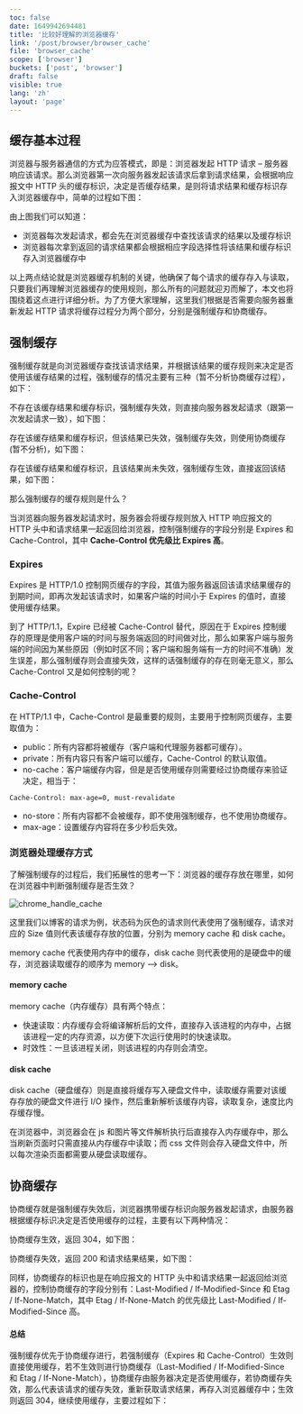 ```yaml
---
toc: false
date: 1649942694481
title: '比较好理解的浏览器缓存'
link: '/post/browser/browser_cache'
file: 'browser_cache'
scope: ['browser']
buckets: ['post', 'browser']
draft: false
visible: true
lang: 'zh'
layout: 'page'
---
```


<BookMark link="https://mp.weixin.qq.com/s/d2zeGhUptGUGJpB5xHQbOA" title="【第1250期】彻底理解浏览器的缓存机制" desc="浏览器的缓存机制也就是我们说的HTTP缓存机制，其机制是根据HTTP报文的缓存标识进行的。" refIcon="https://res.wx.qq.com/a/wx_fed/assets/res/NTI4MWU5.ico" author="@叶河英 | 前端早读课" />

## 缓存基本过程

浏览器与服务器通信的方式为应答模式，即是：浏览器发起 HTTP 请求 – 服务器响应该请求。那么浏览器第一次向服务器发起该请求后拿到请求结果，会根据响应报文中 HTTP 头的缓存标识，决定是否缓存结果，是则将请求结果和缓存标识存入浏览器缓存中，简单的过程如下图：

<CenterImg src="https://res.zrain.fun/images/2022/06/browser_cache_first_req-3212b9698ff882d8415f1499c6ae6ac6.png" alt="browser_cache_first_req" zoom="40%" source="https://app.diagrams.net/#R7Vpdb%2BMoFP01PG5lG38%2BxvnYaqQZzagj7faR2iRm1zGRTSbp%2FPoBjBMbu01axXFaOYoSuMDFcA8nHAiA0%2FX%2B7xxtkq80ximwjHgP4AxYlmkFFv8SlufS4gZuaVjlJFaVjoYH8hsro6GsWxLjolGRUZoysmkaI5plOGING8pzumtWW9K02esGrXDL8BChtG39h8QsKa2%2B5R3t95iskqpn0w3KkjWqKquRFAmK6a5mgnMApzmlrEyt91Ocismr5qVst3ih9PBgOc7YOQ0Km%2Bx%2FfPnxbZfeL%2F8rsi9Waj7%2Bpbz8QulWDRjMXRA6wF%2BAuQ8mHvB9MHdAEICJr8bBnqvJyek2i7HwbwAY7hLC8MMGRaJ0x%2BHAbQlbpzxn8uSSpOmUpjSXbWEU4yf%2FidsLltP%2Fca0EujCAsWhBM7ZAa5IK7HzFeU52mM8qzlXZA93msrOEMQ4Hy4ET%2FsEnQHyICsXditJVitGGFHcRXcuCqJBVF8vSM0%2FqvtWc4Jzh%2FYuTbR5CyLGP6RqznDszVIMDfhXsA5Xd1TCkTEkNPrayIYXa1cHxMbA8oWL7hjhbb4rz3APhFARQWCYzEFw28stlFPF%2BPmnkbXhbkYedkQ%2BmwJ%2BJ8PoTMDH7WeFYvj5rnF37tuJsj0x%2BFSa3vYED7Y5UPhCVDx56b%2BTyq3D54IH224HWo4mzeCL0Dc9lNMPN6DVDzWchf%2F5XZO6cKvuoasrMbF%2BvOXuucnvCas147rFWcmwkMlWbGBWJ7NgcHBI4bkk7DRB8QqsnOPGzylC%2BwuyUkGoDrAYgpwNAlS3HKWLkV%2FNxu1ClevhOCR%2FIAb%2Bm18QvNDVglsNUreoaUXN0EKvKkeVqjsp5aDmSID8M%2B%2F24Dy6K%2BwYWr7kIPgHu3TNxbw2Je1uDK9Thei7u7VMLqGfcV92NwB8c%2BN6ZwIdDAt9xNLw67wS%2Ba2iOjCsDv%2BMAUgd%2BkaCNSC5TvFcrIKwthihFRUGi19bDRxOsp4E8FPAsjShN%2F72M655w1Dfwuk5EPTCZivfcBqEP%2BBNxdSUsUlRxeR2YQmFzqR169z9%2Ffpdye8EzUoCbwLdkvUDIMR3EXJywJkRRSlaZwC%2BPrIy9kDAkQulEFaxJHIvmYY4L8hs9SVcCzhsxKXKanBA4M%2BFry2hR3p2YLVyrX4v6IqhMH1eyHc7bKvw4bclmdi0Eqy%2FNZnactPZOZTd%2FAHO7VKYzUEvNny2avBOO%2BqayF45%2BLUlc5flQ0HEQKCyhtPA6c1FNHB1ZwJ9K3jOA7ymG892Rz3rmM2g4TRCZHXxmXZXPnHFr9pH4TKchvpW%2FM2ovzeHZCqHt9rrs1nXfceZubCStfknLMTXS6jg3N42rklbHFUnvpHXzlyO3S1qcXRokZTW5xr0IhbWY8cqn2mbHdU6HdHxlO9beu5UXvbakQl9c%2BI1c1zPXaRs0CAffoJ1xWzJu0G6H63QasuFF2M12X6PQE530zHwV9rXNW2gISfk2wmsp0mMRp0CedkYK7P3MrUmBttFBgfZlKJBnj3%2BNLuF4%2FIM5nP8B" />

由上图我们可以知道：

- 浏览器每次发起请求，都会先在浏览器缓存中查找该请求的结果以及缓存标识
- 浏览器每次拿到返回的请求结果都会根据相应字段选择性将该结果和缓存标识存入浏览器缓存中

以上两点结论就是浏览器缓存机制的关键，他确保了每个请求的缓存存入与读取，只要我们再理解浏览器缓存的使用规则，那么所有的问题就迎刃而解了，本文也将围绕着这点进行详细分析。为了方便大家理解，这里我们根据是否需要向服务器重新发起 HTTP 请求将缓存过程分为两个部分，分别是强制缓存和协商缓存。

## 强制缓存

强制缓存就是向浏览器缓存查找该请求结果，并根据该结果的缓存规则来决定是否使用该缓存结果的过程，强制缓存的情况主要有三种（暂不分析协商缓存过程），如下：

不存在该缓存结果和缓存标识，强制缓存失效，则直接向服务器发起请求（跟第一次发起请求一致），如下图：

<CenterImg src="https://res.zrain.fun/images/2022/06/browser_cache_force_caching_disable-f87ce697c43a13dc647035f0971e1b14.png" alt="browser_cache_force_caching_disable" zoom="40%" source="https://app.diagrams.net/#R7Zpbb9sgFMc%2FDY%2BrbOPro53LKk3TpnXS1kdqk5jWNhEmTdpPP8A48a1pWjWXVYmq1BzgYDg%2F%2FvEhAXCUr78ytEi%2F0wRnwDKSNYBjYFmmFVjin7Q8VRbXDirDnJFEN9oabsgz1kZDW5ckwWWrIac042TRNsa0KHDMWzbEGF21m81o1h51gea4Z7iJUda3%2FiEJTyurb3lb%2BzUm87Qe2XT1%2FHJUN9YzKVOU0FXDBCcAjhilvLrK1yOcycWr16XqN32hdnNjDBd8nw7026%2Fi%2Fvnh17X%2F4%2B5h%2FXh%2Fa%2Bf3X7SXR5Qt9YTBxAWRA%2FwpmPgg9IDvg4kDggCEvp4Hf6oXh9FlkWDp3wAwWqWE45sFimXtSuAgbCnPM1EyxeWMZNmIZpSpvjBO8J1%2FJ%2BwlZ%2FQBN2qgCwOYyB604FOUk0yy8x0zRlZYrCpmuu6GLpkaLOVc4GA5MBRvYgHkm2xQXs0pnWcYLUh5FdNcVcSlajqdVZ7FZde3XhPMOF6%2FuNjmJoSCfUxzzJlwZugOG3419oEurhoMaVPawMfWNqSpnW8cbwMrLnRs3xBn601xnnggGoEASks4BsHHRn42i2MxzieNvA3PK%2FJwMPLBCPhjGV4%2FBKF5mB2O1euzxtm1zyvO9kXJj6Lk0D5xoJ2LlJ9Iyk8eevei5UfR8pMH2usHuhtNXCShzG9EqaAFbkevHWqxCuzpryxcOXXxVrdUhfG62XL8VJfWhDe6idJto2bbSRbqPgkqUzWweXIkcNJL7TpAiAWt7%2BCVj1WO2Bzz1xKpPmANgJwBgGobwxni5LF9u0NU6RF%2BUiImsuHX9Dr8mh0wq2nqXs0cseNok6xqR5bbcVStQ8%2BRgnwz7fdz738o9y0Wj7kJPgH3zp7cW6fk3u7gCru47su9%2FdoGOjD3wYX7M%2BHe3ZN7eEruHaeDq%2FNO7l2j48g4Lvf1NtsFfpmihbycZXitd0DU2AxxhsqSxLv2w%2F%2BWr74O8qnAszo6afrvFVzXuDIaL2u320NjOHQM7oFwJP8mNoh8IO5IpFrSojIskWsHpky3Rd4dede%2Ff%2F9UufdUFFQ2bgLfUu0CmZt1kRaZCm8DizIyLyTNIs6KBJnPkBhloa7ISZLI7hHDJXlGd8qVhHshF0UtkxMBZyx9LTktqy9SzB7l%2BrOjuSVq0%2F%2Bbv20O32p%2BnH7%2BZg5tC%2BtQCZw5cOB%2BcGE7%2B9OY8xW23XrUS%2FT3zqc6etlzdGhhGz79jywlY9XRUTBwRigtkbKINhPZTJ4qWcAfKRU0gO9pvfPdi7odWN2g4bQhMgfUzTqqug182XB5bDtfdevKkHjMH1K7N2cP3i7RPHouMfTFyJ5PahcJO6yEOWZHwrwBCTM%2BRsJEcfujmgqu7U%2BT4OQf" />

存在该缓存结果和缓存标识，但该结果已失效，强制缓存失效，则使用协商缓存(暂不分析)，如下图：

<CenterImg src="https://res.zrain.fun/images/2022/06/browser_cache_force_caching_disable_part_2-a1bdf16adf72c8ecb6444156dc58e2d8.png" alt="browser_cache_force_caching_disable_part_2" zoom="40%" source="https://app.diagrams.net/#R7Zpbb5swFMc%2FjR9XAQYCj5DLKk3TpnXS1kcHnOAWcGScJu2nn21Mwq1JWjWXVclDYh%2FsY%2Bzz8z8cJwAOs%2FVXhhbJdxrjFFhGvAZwBCzLtHxLfEjLc2lxbb80zBmJdaOt4Y68YG00tHVJYlw0GnJKU04WTWNE8xxHvGFDjNFVs9mMps1RF2iOO4a7CKVd6x8S86S0etZga7%2FFZJ5UI5uunl%2BGqsZ6JkWCYrqqmeAYwCGjlJelbD3EqVy8al3KfpNXrm5ujOGcH9KBfvuVP7w8%2Frr1fkwf108P93b28EV7eULpUk8YjF0QOsCbgLEHggHwPDB2gO%2BDwNPz4M%2FV4jC6zGMs%2FRsAhquEcHy3QJG8uhI4CFvCs1TUTFGckTQd0pQy1RdGMZ56U2EvOKOPuHYFutCHsexBcz5BGUklO98xY2SFxapipq%2Fd0SVTgyWcCxwsBwbiTSyAfJMNips5pfMUowUpbiKaqQtRoZpOZqVnUWz71muCGcfrVxfb3IRQsI9phjkTzgzdYcOvxt7X1VWNIW1KavjY2oY0tfON421gRUHH9g1xtt4U5%2FEAhEPgQ2kJRsD%2F2MjPZlEkxvmkkbfhZUUe9kbeHwJvJMPrBSAwj7PDsXp91ji79mXF2b4q%2BUmUHNpnDrRzlfIzSfnZQ%2B9etfwkWn72QA%2B6gW5HE%2BdxIPMbUctpjpvRa4ZarAJ7%2FisrN05VvdctVWW0rrccPVe1NeG1bqJ2X7uy7SQrVZ8YFYka2Dw7EjjupHYtIMSCVnew52uVIzbHfF8i1QWsBpDTA1BlYzhFnDw1b7ePKj3CT0rERDb8moMWv2YLzHKaulc9R2w52iSr2pHlthyV69BxpCDfTPv93Hsfyn2DxVNugk%2FAvXMg99Y5ubdbuMI2rodyb%2B%2FbQEfm3r9yfyHcuwdyD8%2FJveO0cHXeyb1rtBwZp%2BW%2B2ma7wC8StJDFWYrXegeEtc0QpagoSLRrP%2Fxv%2Bep%2BkM8FntXSSdN7r%2BC6xo1Re1m73R4bw75jcJVQ%2B6bMqUVyHQ5uf%2F%2F%2BqRLsiaiolNsEXtnOlwlYm1uRjvAmlSgl81wiK4Kpwi2TFhKhNNAXMhLHsnvIcEFe0FS5kgQv5MzVWjghcEbS15LTovy1xOygrL8g6txXpv83SYOtgxjT6SZpptnDvnWsLM3sOVU%2Funpd%2FJHL5arXbtGx3vsl2hbFjqNjq1ffEX912idPg4b9B4HSEiqLC%2FyxbCYbW8AbSktgAG%2Bg9c5zwdgG4UgVpBaCsBzCliIouzvy0NFyU6l4UyZKc1nSIhoESkSFmtpqiFAO13M%2FnUGvknrks22%2FRa7ZI6mDng0JjyapPT9jXB8IL1dS29onEog%2BiX1zXjLYpdQnz1L6f3IRmycMlB4KvXK1agWOfmD0bPWMGMhmB2ndK%2BK5%2Fwn0qpLHVUnHcJoq6faopPUxKimq238Elfxu%2F1cFx%2F8A" />

存在该缓存结果和缓存标识，且该结果尚未失效，强制缓存生效，直接返回该结果，如下图：

<!-- ![img](https://res.zrain.fun/images/2022/03/162db6359acd19d3-tplv-t2oaga2asx-watermark-7bdc469e3befed1535fe386954049309.webp) -->
<CenterImg src="https://res.zrain.fun/images/2022/06/browser_cache_force_caching_disable_part_3-a675f644a319bb233c3fc6db6c7530d0.png" alt="browser_cache_force_caching_disable_part_3" zoom="40%" source="https://app.diagrams.net/#R7Vnfb5swEP5r%2FLgqYCDwCAlZpWnatE7a%2BuiAA24NjozTpP3rZxuT8GtNOzVNO7UPqe%2Fz%2BYzvvrucCYCzYveZo3X%2BlaWYAnuS7gCcA9u27MCW%2FxRyXyOeE9RAxklqlA7AFXnABpwYdENSXHUUBWNUkHUXTFhZ4kR0MMQ523bVVox2d12jDA%2BAqwTRIfqLpCKvUd%2BeHvBLTLK82dnyzPkK1Cibk1Q5Stm2BcEYwBlnTNSjYjfDVDmv8Uu9bvGX2f2DcVyKpyxgX36UNw%2B3Py79b8vb3d3NtVPcfDJW7hDdmAOD2AORC%2FwFiH0QToHvg9gFQQBC35xD3DfO4WxTpljZnwAYbXMi8NUaJWp2K%2BkgsVwUVEqWHK4IpTNGGddrYZLipb%2BUeCU4u8WtGejBAKZqBSvFAhWEKu58xZyTLZZexdzMXbEN15vlQkg62C4M5Yd0gPpQCtVFxlhGMVqT6iJhhZ5IKq26WNWW5bBv2%2FgEc4F3f3W2tQ%2Bh5D5mBRZcGpuYBXv%2BGtoHRty2OGSgvEUfx2DIsDbbGz4EVg5MbJ8RZ%2FtZcY6nIJqBACoknIPgZSO%2FWiWJ3Oc%2FjbwD31bknY8Mf5UMP3ug3Y8UP1OKnz3002Ho%2B9HEZRqqdkhKJStxN3rdUEsv8PvfSrhwG%2FHaaGphvmtrzu8baUdEa5mUrlszh0VKaNakqMr1xtbZKYHTQSfYI4R0aPMER6qtQDzD4ljfNSRYi0DuCIEajGOKBLnrPu4Yq8wO3xmRB9nz15p2%2BQutHjHrY5pV7ZayZ2jf2zaJ4PUM1X4YGNIk3x%2F733nvvyjvO1x8zST4D3jvPpH39jl57%2FToCvt0fSrvnWMJdGLeN9s9Rnx53Vyr4YrincmAqJUMCUVVRZLH8uG9tXPHiXwu4tk9vlj%2BvxLPm1xMWn%2F242ZPTcOxtwe63wws1XLK3jOaXv78%2BV33nwsp6I7UAn6tFwB%2FPuCtbMtEl5WIkqxUlJXB1OFWzRtJEA3NREHSVC2POK7IA1pqU4rBa3Vy7Qs3Au5c2doIVtUvmawBlc0XRJv3DfR%2Bm1XYu6dY7rBZtawR7tun6latkZcRJ69eb%2F5G8nar1%2BNFZ7%2FLs5vHXlEcGDp19YKj1au%2BDKt78mz8nqyQSCMeCGKlppRt4M8UEk6APzX1zvdA7IDIB4GjlaXBUNtxVBFUiKvu5LZHVcVbcjnK1EhtEUQg0qv8GISurqYLbcdVU3Lf4xf4j0r6wm98gh5hrZFKOh3JQ%2Fj8SirFwy8DNeMPv6%2FA%2BA8%3D" />

那么强制缓存的缓存规则是什么？

当浏览器向服务器发起请求时，服务器会将缓存规则放入 HTTP 响应报文的 HTTP 头中和请求结果一起返回给浏览器，控制强制缓存的字段分别是 Expires 和 Cache-Control，其中 **Cache-Control 优先级比 Expires 高**。

### Expires

Expires 是 HTTP/1.0 控制网页缓存的字段，其值为服务器返回该请求结果缓存的到期时间，即再次发起该请求时，如果客户端的时间小于 Expires 的值时，直接使用缓存结果。

到了 HTTP/1.1，Expire 已经被 Cache-Control 替代，原因在于 Expires 控制缓存的原理是使用客户端的时间与服务端返回的时间做对比，那么如果客户端与服务端的时间因为某些原因（例如时区不同；客户端和服务端有一方的时间不准确）发生误差，那么强制缓存则会直接失效，这样的话强制缓存的存在则毫无意义，那么 Cache-Control 又是如何控制的呢？

### Cache-Control

在 HTTP/1.1 中，Cache-Control 是最重要的规则，主要用于控制网页缓存，主要取值为：

- public：所有内容都将被缓存（客户端和代理服务器都可缓存）。
- private：所有内容只有客户端可以缓存，Cache-Control 的默认取值。
- no-cache：客户端缓存内容，但是是否使用缓存则需要经过协商缓存来验证决定，相当于：

```txt
Cache-Control: max-age=0, must-revalidate
```

- no-store：所有内容都不会被缓存，即不使用强制缓存，也不使用协商缓存。
- max-age：设置缓存内容将在多少秒后失效。

### 浏览器处理缓存方式

了解强制缓存的过程后，我们拓展性的思考一下：浏览器的缓存存放在哪里，如何在浏览器中判断强制缓存是否生效？

![chrome_handle_cache](https://res.zrain.fun/images/2022/06/chrome_handle_cache-fcabce753075c788d4b4978b40c35d45.png)

这里我们以博客的请求为例，状态码为灰色的请求则代表使用了强制缓存，请求对应的 Size 值则代表该缓存存放的位置，分别为 memory cache 和 disk cache。

memory cache 代表使用内存中的缓存，disk cache 则代表使用的是硬盘中的缓存，浏览器读取缓存的顺序为 memory –> disk。

#### memory cache

memory cache（内存缓存）具有两个特点：

- 快速读取：内存缓存会将编译解析后的文件，直接存入该进程的内存中，占据该进程一定的内存资源，以方便下次运行使用时的快速读取。
- 时效性：一旦该进程关闭，则该进程的内存则会清空。

#### disk cache

disk cache（硬盘缓存）则是直接将缓存写入硬盘文件中，读取缓存需要对该缓存存放的硬盘文件进行 I/O 操作，然后重新解析该缓存内容，读取复杂，速度比内存缓存慢。

在浏览器中，浏览器会在 js 和图片等文件解析执行后直接存入内存缓存中，那么当刷新页面时只需直接从内存缓存中读取；而 css 文件则会存入硬盘文件中，所以每次渲染页面都需要从硬盘读取缓存。

## 协商缓存

协商缓存就是强制缓存失效后，浏览器携带缓存标识向服务器发起请求，由服务器根据缓存标识决定是否使用缓存的过程，主要有以下两种情况：

协商缓存生效，返回 304，如下图：

<CenterImg src="https://res.zrain.fun/images/2022/06/browser_cache_negotiation_caching_enable_part_1-eee330e15c5a9d17dc7adae6f3bc9c2e.png" alt="browser_cache_negotiation_caching_enable_part_1" zoom="40%" source="https://app.diagrams.net/#R7Ztdc5s4FIZ%2FjS6bAcTnJdh4M5ltp910p%2BtLAjLQxcgLSu3k168khA2CxDRjbCdDLhLpSDoyOq%2Be6IgEwNl690cRbJLPOEIZ0JRoB%2BAcaJqqORr9wSxPlcV0zMoQF2kkOh0M9%2BkzEkZFWB%2FTCJWtjgTjjKSbtjHEeY5C0rIFRYG37W4rnLVn3QQx6hjuwyDrWn%2BkEUkqq61ZB%2FstSuOknlk1naplHdSdxZOUSRDhbcMEfQBnBcakKq13M5SxxavXpRq3eKF1%2F8EKlJMhA0o93X27%2B%2FZlm92ufpb5nZapy0%2FCy68gexQPDHwTeAawF8C3gWsB2wa%2BARwHuLZ4DvJUL06BH%2FMIMf8KgN42SQm63wQha91SOVBbQtYZram0uEqzbIYzXPCxMIzQg%2F1A7SUp8L%2Bo0QJN6MCIjcA5WQTrNGPa%2BYyKIt0iuqqoEG33%2BLHgkyWEUDloBnTpN7oA7BvrUN7EGMcZCjZpeRPiNW8IS951sao806LsW6wJKgjavbjY6j6EVPsIrxEpqDNFDNjrV8jeEdVtQ0PClDTkowtbIFQb7x0fAksLIra%2FEWftt%2BLsW8CbAQcyizsHzmkjv1qFIZ3ng0Zeh9cVedgbeWcG7DkLr%2B0CVx1nhyP%2B9VHjbOrXFWd9IvlZSG7oxmUDbU4ovxDKLx56a2L5WVh%2B8UDb3UDL0UR55LL8htZynKN29NqhpqtQPP3DKjdGXV2Knrwy3zV7zp%2Fq2i4ljWG0tmy0HAaxSj0mCsqET6xeXBIo6qR2kiDogtaf4MivVRIUMSLHEqmuwBoCMnoEVNsKlAUk%2FdX%2BuH2qEjN8xSl9kL1%2BVautX6hKwqweU4xq5oiSo32yKhxppuSoWoeOIy7y%2FWO%2FXffOSXXf0uI5N8EH0L05UPfaJXWvS3KFslyH6l4%2FtoFG1n093ST8iwvfGih8eEnhG4akV%2BONwjcVyZFyZuH3XEDKwi%2BTYMOKqwztxA7wGpshzIKyTMPX9sN7S1iPC%2FlSwtMkUKr2W4lrHnE0tvD6bkR5Du2oLI2m%2BbRn3X7%2F%2FpXn1Ata4Vm2Cuyqn8NyLlmpNAMhbR0GWRrnTKQ0fDzALE9JwyBzRcM6jSI23CtQmT4HD9wV0%2ByGPTlfC8MDxpz5eiS4rF6QqB3xil8JTaXXpvebl0Hp7kWtVdwQu6r2qF0bKzFTe65TR%2BfV1d%2ByXC%2BvZMx0UvbBmZF1xNHYvOq7362v9NiVz6z%2Fto9ZPG4xgeOzbqyzBuwZs7gKsC1BONsEvg68OS8w%2BgGvmkJn2GPDDXazqJkZY9xDQUsxKwlsui7HJuWnzqfw2HQ9n6cz6QTRkS%2BwHUm5Sg9ErZ4tCEeDqDEd%2Bt4TRGX20SThRml8SQ4H5x5dt%2BdFav%2BbFLpdPJcTkBLKFJxyDXEotHV%2BDnRZt0F0ewGXx0%2BZExfH5aIhHS73d51NLmpn5WLP%2B53RuXj1b3aul4sUYC0Oam2cmSehZAe%2BZ76SV7vvoqCi93HtFVBSqlqMjKzgAY83ObRV6eh7otyJKacZbfloXco5Z4XcgHc80%2BHveiAn80eHJ8Gabr7GziOTjIy8eou0DoY2sH1%2BPquOb%2BagXHui28gXhNILQL0nt%2B2j2ynuB%2F%2F0b3%2BSL8u%2F47%2BW3if03%2FLu%2Bfmu7%2B%2Bpp%2BvB64Xb6xQyTpPnygQ94vZ0cOtVaN97jyH3dhPbLs02azS20erh%2F1AqoR3%2Bmwf6%2FwM%3D" />

协商缓存失效，返回 200 和请求结果结果，如下图：

<CenterImg src="https://res.zrain.fun/images/2022/06/browser_cache_negotiation_caching_enable_part_2-5fd0c8114015ebdca63eb85020310331.png" alt="browser_cache_negotiation_caching_enable_part_2" zoom="40%" source="https://app.diagrams.net/#R7Vptb6M4EP41%2FnhVwLx%2BhLxctdKedtWV7vqRghN85%2BAI3E26v%2F5sYwgY2mSjEtKKfkjtsT2DPY%2BfzAwBcL49%2FJlHu%2FQrTRAB5iw5ALgApmmYvsn%2FCclLKXEsvxRscpyoSUfBA%2F6FlHCmpM84QUVrIqOUMLxrC2OaZShmLVmU53TfnrampG11F21QR%2FAQR6Qr%2FRsnLC2lnuke5fcIb9LKsuGo%2FW2jarLaSZFGCd03RHAJ4DynlJWt7WGOiDi86lzKdatXRusHy1HGzllQWPjw%2Fcv3v%2Fbkfv1vkX0xifH4h9LyMyLPasNg6YDQBt4KLD0QuMDzwNIGvg8CT%2B2DvVSHk9PnLEFC%2FwzAcJ9ihh52USxG9xwOXJayLeE9gzfXmJA5JTSXa2GcoCfvicsLltP%2FUGMEOtCHiVhBM7aKtpgI7HxFeY73iJ8qytXYA33OpbGUMQ4H04YB%2F%2BAHID7EhOJuQ%2BmGoGiHi7uYbuVAXMipq3WpmTd13epMUM7Q4dXDNmoXcuwjukUs58pmakGNXwV7X3X3DQwpUdqAj6VkkULtplZ8dCxvKN%2F%2Bhp%2FN3%2FLz0gXhHPhQSIIF8N%2FX8%2Bt1HHM7n9TzFrwtz8Nez%2Ftz4C2Ee70ABMYwNxzJv8%2FqZ8e6LT9bE5Nfhcktd2RHOxOVj0Tlo7venbj8Klw%2BuqO9rqN1b6IsCUR%2Bw3sZzVDbe21X81PIX%2F4RnTu76j6qmbKzODRnLl6q3gGzxjLee2yMHBeJTrUmiYpUGjZGhwRKOqmdBgh%2BoNUTnPhaZVG%2BQexUItUFWANAdg%2BAKlmOSMTwz%2Fbj9qFKWfhGMd9IjV%2FDbeMXGhowy22qVc0cUVNUJ6tKkeloispz6CiSIK%2B3fTnu%2FXfFfQuL17wEnwD3zpm4N8fEvaXBFepwPRf31qkLNDDuK3MT8EcHvnsm8OGYwLdtDa%2F2hcB3Zpqi2ZWB31OA1IFfpNFONNcEHdQNCBuXISZRUeD4rfvw0RLW00AeC3imRpSGdynjOicUDQ28voqozKF9Q6TRPJ8O3fsfP77JnHrFOzLLNoBXzvNFzqUjlWcgrI3DiOBNJkDK3ScdLPIUHEckUANbnCRieZijAv%2BKnqQqgdmd2Lk8CzsE9kLoema0KF%2BQGB3wqq%2BEJtIr0cfNy6BWezHsbl5mGD1oN4dKzIyecurgfHXzVZbb5SudZjop%2B9mZkXtC0dB81VffrUp6ouQz76%2F2CUkoJQ7wl2KamGwCby4kwQx4rmI4zwFLC4QL2RDsB8LShCVoTyy3RWXRdIjguKectzaipWgzCCRtcv60pIlQmOt5no7RiUQHLmD7GnJnPSTq9lxBOBiJ2lPQ95FIVOc%2BniTczRp%2FmsKzc4%2Bu2utSav%2BbFH5dwkAyIGcoR%2FFUYKug0LNkHBiIaWex2yt0eTrKnHhxWF60teCyrnU2edG8Ki%2F2vN8ZnBdv%2Fs3O7fIiJ7AWD5ptOnPehSU75HvlkrzRfRclI4gur71BlHU46YjAMJRDPh%2FlQyvBoSIa7QaP3cm20ObJuNIPpImOrYk2B34pruPR7NJmHWJehzbPeGs0hZO3Q5s6o1nwXYjSct5i4xNGBibR6o68lr17tiTOywivL8JUGf6Ufo%2FOl3oNE%2Fb8ULC3hnkBX%2FLu8ffkJXaPv8qHy%2F8B" />

同样，协商缓存的标识也是在响应报文的 HTTP 头中和请求结果一起返回给浏览器的，控制协商缓存的字段分别有：Last-Modified / If-Modified-Since 和 Etag / If-None-Match，其中 Etag / If-None-Match 的优先级比 Last-Modified / If-Modified-Since 高。

#### 总结

强制缓存优先于协商缓存进行，若强制缓存（Expires 和 Cache-Control）生效则直接使用缓存，若不生效则进行协商缓存（Last-Modified / If-Modified-Since 和 Etag / If-None-Match），协商缓存由服务器决定是否使用缓存，若协商缓存失效，那么代表该请求的缓存失效，重新获取请求结果，再存入浏览器缓存中；生效则返回 304，继续使用缓存，主要过程如下：

<CenterImg src="https://res.zrain.fun/images/2022/06/browser_cache_process-ee7b190293c3493de0916abce9454712.png" alt="browser_cache_process" zoom="40%" source="https://app.diagrams.net/#R7Vxtc5s4EP41%2BlgPSIDhI%2Filvbn2rjO%2BuV4%2BEpBtrhh5sFwn9%2BtvBcK8ySlNbBMneDIOWr0YaZfn2V3JRmSyefiY%2Btv1FxbSGGEtfEBkijDWTVODf0LymEvGYycXrNIolI1KwSL6j0qh7LfaRyHd1RpyxmIebevCgCUJDXhN5qcpO9SbLVlc%2F9Stv6ItwSLw47b0WxTydS618biUf6LRal18sm7J%2BW38orGcyW7th%2BxQEZEZIpOUMZ5fbR4mNBaLV6xL3m9%2BovZ4YylNeJcOIVv8bf7uffbHE%2F3bR54sPvz26YMl740%2FFhOmIcxfFlnK12zFEj%2BelVIvZfskpGJUDUplm8%2BMbUGog%2FBfyvmjVKa%2F5wxEa76JZS19iPg%2FovvIlKW7Ss30QY6cFR6LQsLTx0onUbyr1pXdslLRb8kSPvc3USwEX2iaRgcKmqGprFuwfRqI21xzDiaFTeLCGyyieBMNdqMVY6uY%2BttoNwrYJqsIdlnT%2BTIfGS6bY9MkdIX5wcj3MQu%2B%2F7WOklw8j%2BJiIfLFFyt%2BUqdStCtu85Qii2fDT1eUP9EOHy0PHlnKNhQWC%2FqlNPZ59KN%2BH758dlbHdqV5wYW0sF%2BwNjnuDz%2Fey09CMwt5JrLnaGYjd4xsG81M5DjItVuWWbe7wzridLH1s1U5APjUbawvvS9BuxMWszS7ZxKE9N6%2BB%2FmOp%2Bw7rdQQizgkPBrBD5py%2BvC0GbTVdoRZiTEFyMrioYJYUrSugJWhXUjP4z5RRa9gSokwP0OVGqaUEPPOUQV3RBXSJ6oQvU9zeyaJ6bhOYyNN%2F5nRZaWvNI1g2YQ1DJaoaGf0aYlYyW8OMNs8ozUNuVYmmSDbQbMx8ibIIaLKnYpmLcZbs839fnczbLeEFzD4pdnOMGtsp1ttunMUdGdfiu6cge7eBsiQjiBj9goy%2BAbpbojZXmBueq%2BkRhSkZgrm8lwFhQG7uQQB1AqamyPXRLN51sZVUaGNvDmyx5ITof3AgF0YkJB6vKdiwKPsKhRoqD0f8HOmQt22i1z9bUX2NHtd29chitCemGZb0zq%2BmKp7Dbee5e7og7tz0o3pElNpahu9Dv%2BYSmg5lTTsEFTdINgsl0EA87sw2JhWg1ZsBa3gayYS7Zbu72aLlkZhxryutvoyJSyhjTWVIj%2BOVvCITQNYoWzdxfpFgR%2B7smIThWEGYCo7qVtSX6ZyBsXjRv5YV7CMyp0gl9J7sftXUfwffw56P7feDee16b2dQRv0fn696w29H5%2F%2FvvSOSZ8%2B5ZDTOJ9PqRsdnUrcq1OpqwJWU0Srdp6fgGvr19MbWpYUMZFny0y%2Fq2XpjSztYbcPW9yEL3oGwCEYj%2BqBLFb5lmNFIHsx3xLf4C51HXP0AXMqUNIFc3pN3JOB5N6bwZFeSQ63o6gs5Q7cZmQ5FFcwlnqH2kNe1saBZlrLboe0vJLlGm71sVzlOO2aaXnc69Z0HXK0Z0HOwHFV6nr1e9PtZC3RjIqPDA61J1K28mKKZgbypmIXECSO8YYyuGfAE9O0RriD24zHo6s6zu2s7JCkuYD29TqbGFrPSRrSa8CkoWcETMPG3xNuaRf%2F1eo1YGr7rxgegpJNsuMjwBrCc%2FWQM1N4rm1%2F972yCTHqeGIWRwt6pBLSTsMNG3yX2Ohp6N5QRCZX5RIDv57AZMiFvIhLrI5c0u8pkuI2h2MkFz9G0vw2moporvp1NOK0dd9CH%2FVjU9Hh6yCDEsKAq6sgNtI0%2B2kgg0Lz20PPBbeLoUnX3cNTjmnFxEyFiRWyzpgjP%2BEri2AmJZ02DHzcsNx8mrJTabytcRr5QrN5ZjNfhtY42UNwnPQLSFiVH34CE49%2BtyNO80IzuHCmyMXFEd%2Fc3Z6KPxgH%2Bor0clalOtp9gwDaz9d5LUOR9DHOg6BQLH%2BCIDes8occyOx%2F" />
